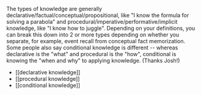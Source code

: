 The types of knowledge are generally declarative/factual/conceptual/propositional, like "I know the formula for solving a parabola" and procedural/imperative/performative/implicit knowledge, like "I know how to juggle". Depending on your definitions, you can break this down into 2 or more types depending on whether you separate, for example, event recall from conceptual fact memorization. Some people also say conditional knowledge is different -- whereas declarative is the "what" and procedural is the "how", conditional is knowing the "when and why" to applying knowledge. (Thanks Josh!)

 - [[declarative knowledge]]
 - [[procedural knowledge]]
 - [[conditional knowledge]]
